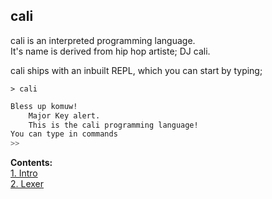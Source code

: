 ## cali          


cali is an interpreted programming language.           
It's name is derived from hip hop artiste; DJ cali.                                      

cali ships with an inbuilt REPL, which you can start by typing;             

`> cali`
```bash
Bless up komuw! 
	Major Key alert. 
	This is the cali programming language!
You can type in commands
>> 
```


**Contents:**          
[1. Intro](1.Intro.md)  
[2. Lexer](2.Lexing.md)  


